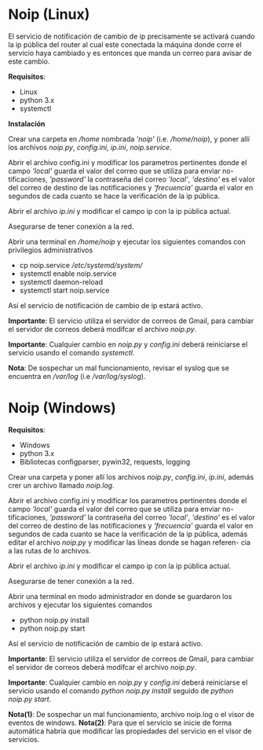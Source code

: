 # Noip (Linux)

El servicio de notificación de cambio de ip precisamente se activará cuando
la ip pública del router al cual este conectada la máquina donde corre el
servicio haya cambiado y es entonces que manda un correo para avisar de 
este cambio.

**Requisitos**:

* Linux
* python 3.x
* systemctl

**Instalación**

Crear una carpeta en */home* nombrada *'noip'* (i.e. */home/noip*), y poner allí
los archivos *noip.py*, *config.ini*, *ip.ini*, *noip.service*.

Abrir el archivo config.ini y modificar los parametros pertinentes donde
el campo *'local'* guarda el valor del correo que se utiliza para enviar no-
tificaciones, *'password'* la contraseña del correo *'local'*, *'destino'* es el
valor del correo de destino de las notificaciones y *'frecuencia'* guarda
el valor en segundos de cada cuanto se hace la verificación de la ip pública.

Abrir el archivo *ip.ini* y modificar el campo ip con la ip pública actual.

Asegurarse de tener conexión a la red.

Abrir una terminal en */home/noip* y ejecutar los siguientes comandos con
privilegios administrativos
* cp noip.service */etc/systemd/system/*
* systemctl enable noip.service
* systemctl daemon-reload
* systemctl start noip.service

Así el servicio de notificación de cambio de ip estará activo.

**Importante**: El servicio utiliza el servidor de correos de Gmail, para cambiar
el servidor de correos deberá modifcar el archivo *noip.py*.

**Importante**: Cualquier cambio en *noip.py* y *config.ini* deberá reiniciarse el
servicio usando el comando *systemctl*.

**Nota**: De sospechar un mal funcionamiento, revisar el syslog que se encuentra
en */var/log* (i.e */var/log/syslog*).

# Noip (Windows)

**Requisitos**:

* Windows
* python 3.x
* Bibliotecas configparser, pywin32, requests, logging

Crear una carpeta y poner allí los archivos *noip.py*, *config.ini*, *ip.ini*, 
además crer un archivo llamado *noip.log*.

Abrir el archivo config.ini y modificar los parametros pertinentes donde
el campo *'local'* guarda el valor del correo que se utiliza para enviar no-
tificaciones, *'password'* la contraseña del correo *'local'*, *'destino'* es el
valor del correo de destino de las notificaciones y *'frecuencia'* guarda
el valor en segundos de cada cuanto se hace la verificación de la ip pública,
además editar el archivo *noip.py* y modificar las líneas donde se hagan referen-
cia a las rutas de lo archivos.

Abrir el archivo *ip.ini* y modificar el campo ip con la ip pública actual.

Asegurarse de tener conexión a la red.

Abrir una terminal en modo administrador en donde se guardaron los archivos y ejecutar los siguientes comandos
* python noip.py install
* python noip.py start

Así el servicio de notificación de cambio de ip estará activo.

**Importante**: El servicio utiliza el servidor de correos de Gmail, para cambiar
el servidor de correos deberá modifcar el archivo *noip.py*.

**Importante**: Cualquier cambio en *noip.py* y *config.ini* deberá reiniciarse el
servicio usando el comando *python noip.py install* seguido de *python noip.py start*.

**Nota(1)**: De sospechar un mal funcionamiento, archivo noip.log o el visor de eventos de windows.
**Nota(2)**: Para que el servicio se inicie de forma automática habría que modificar las propiedades del servicio en el visor de servicios.
